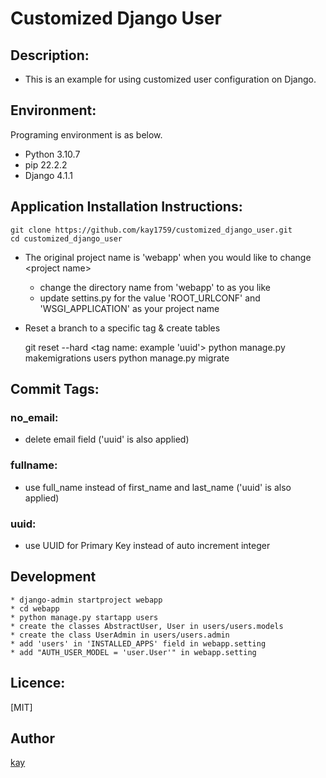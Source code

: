 # Customized Django User

## Description:
* This is an example for using customized user configuration on Django.


## Environment:
Programing environment is as below.

* Python 3.10.7
* pip 22.2.2
* Django 4.1.1


## Application Installation Instructions:

    git clone https://github.com/kay1759/customized_django_user.git
    cd customized_django_user

* The original project name is 'webapp'
when you would like to change &lt;project name&gt;

    * change the directory name from 'webapp' to as you like
    * update settins.py for the value 'ROOT_URLCONF' and 'WSGI_APPLICATION' as your project name 

* Reset a branch to a specific tag & create tables


    git reset --hard &lt;tag name: example 'uuid'&gt;
    python manage.py makemigrations users
    python manage.py migrate


## Commit Tags:
### no_email:
* delete email field ('uuid' is also applied)

### fullname:
* use full_name instead of first_name and last_name ('uuid' is also applied)

### uuid:
* use UUID for Primary Key instead of auto increment integer


## Development
    * django-admin startproject webapp
    * cd webapp
    * python manage.py startapp users
    * create the classes AbstractUser, User in users/users.models
    * create the class UserAdmin in users/users.admin
    * add 'users' in 'INSTALLED_APPS' field in webapp.setting
    * add "AUTH_USER_MODEL = 'user.User'" in webapp.setting

## Licence:

[MIT]

## Author

[kay](https://github.com/kay1759)
